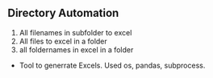 ## Directory Automation

1. All filenames in subfolder to excel
2. All files to excel in a folder
3. all foldernames in excel in a folder
 - Tool to generrate Excels. Used os, pandas, subprocess.
